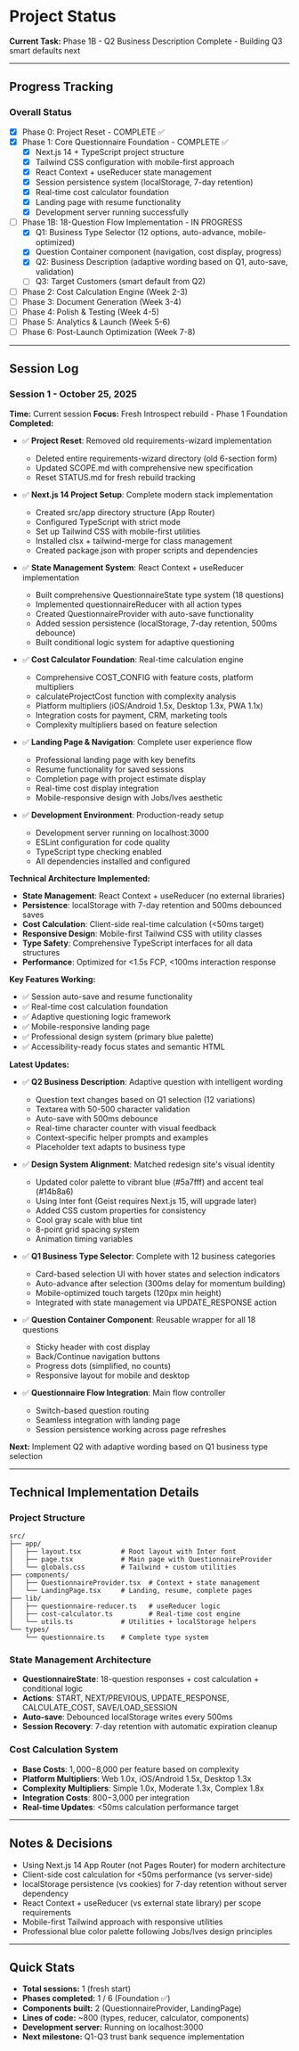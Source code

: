 # Project Status

**Current Task:** Phase 1B - Q2 Business Description Complete - Building Q3 smart defaults next

---

## Progress Tracking

### Overall Status
- [x] Phase 0: Project Reset - COMPLETE ✅
- [x] Phase 1: Core Questionnaire Foundation - COMPLETE ✅
  - [x] Next.js 14 + TypeScript project structure
  - [x] Tailwind CSS configuration with mobile-first approach
  - [x] React Context + useReducer state management
  - [x] Session persistence system (localStorage, 7-day retention)
  - [x] Real-time cost calculator foundation
  - [x] Landing page with resume functionality
  - [x] Development server running successfully
- [ ] Phase 1B: 18-Question Flow Implementation - IN PROGRESS
  - [x] Q1: Business Type Selector (12 options, auto-advance, mobile-optimized)
  - [x] Question Container component (navigation, cost display, progress)
  - [x] Q2: Business Description (adaptive wording based on Q1, auto-save, validation)
  - [ ] Q3: Target Customers (smart default from Q2)
- [ ] Phase 2: Cost Calculation Engine (Week 2-3)  
- [ ] Phase 3: Document Generation (Week 3-4)
- [ ] Phase 4: Polish & Testing (Week 4-5)
- [ ] Phase 5: Analytics & Launch (Week 5-6)
- [ ] Phase 6: Post-Launch Optimization (Week 7-8)

---

## Session Log

### Session 1 - October 25, 2025
**Time:** Current session
**Focus:** Fresh Introspect rebuild - Phase 1 Foundation
**Completed:**
- ✅ **Project Reset**: Removed old requirements-wizard implementation
  - Deleted entire requirements-wizard directory (old 6-section form)
  - Updated SCOPE.md with comprehensive new specification
  - Reset STATUS.md for fresh rebuild tracking

- ✅ **Next.js 14 Project Setup**: Complete modern stack implementation
  - Created src/app directory structure (App Router)
  - Configured TypeScript with strict mode
  - Set up Tailwind CSS with mobile-first utilities
  - Installed clsx + tailwind-merge for class management
  - Created package.json with proper scripts and dependencies

- ✅ **State Management System**: React Context + useReducer implementation
  - Built comprehensive QuestionnaireState type system (18 questions)
  - Implemented questionnaireReducer with all action types
  - Created QuestionnaireProvider with auto-save functionality
  - Added session persistence (localStorage, 7-day retention, 500ms debounce)
  - Built conditional logic system for adaptive questioning

- ✅ **Cost Calculator Foundation**: Real-time calculation engine
  - Comprehensive COST_CONFIG with feature costs, platform multipliers
  - calculateProjectCost function with complexity analysis
  - Platform multipliers (iOS/Android 1.5x, Desktop 1.3x, PWA 1.1x)
  - Integration costs for payment, CRM, marketing tools
  - Complexity multipliers based on feature selection

- ✅ **Landing Page & Navigation**: Complete user experience flow
  - Professional landing page with key benefits
  - Resume functionality for saved sessions
  - Completion page with project estimate display
  - Real-time cost display integration
  - Mobile-responsive design with Jobs/Ives aesthetic

- ✅ **Development Environment**: Production-ready setup
  - Development server running on localhost:3000
  - ESLint configuration for code quality
  - TypeScript type checking enabled
  - All dependencies installed and configured

**Technical Architecture Implemented:**
- **State Management**: React Context + useReducer (no external libraries)
- **Persistence**: localStorage with 7-day retention and 500ms debounced saves
- **Cost Calculation**: Client-side real-time calculation (<50ms target)
- **Responsive Design**: Mobile-first Tailwind CSS with utility classes
- **Type Safety**: Comprehensive TypeScript interfaces for all data structures
- **Performance**: Optimized for <1.5s FCP, <100ms interaction response

**Key Features Working:**
- ✅ Session auto-save and resume functionality
- ✅ Real-time cost calculation foundation
- ✅ Adaptive questioning logic framework
- ✅ Mobile-responsive landing page
- ✅ Professional design system (primary blue palette)
- ✅ Accessibility-ready focus states and semantic HTML

**Latest Updates:**
- ✅ **Q2 Business Description**: Adaptive question with intelligent wording
  - Question text changes based on Q1 selection (12 variations)
  - Textarea with 50-500 character validation
  - Auto-save with 500ms debounce
  - Real-time character counter with visual feedback
  - Context-specific helper prompts and examples
  - Placeholder text adapts to business type
  
- ✅ **Design System Alignment**: Matched redesign site's visual identity
  - Updated color palette to vibrant blue (#5a7fff) and accent teal (#14b8a6)
  - Using Inter font (Geist requires Next.js 15, will upgrade later)
  - Added CSS custom properties for consistency
  - Cool gray scale with blue tint
  - 8-point grid spacing system
  - Animation timing variables
  
- ✅ **Q1 Business Type Selector**: Complete with 12 business categories
  - Card-based selection UI with hover states and selection indicators
  - Auto-advance after selection (300ms delay for momentum building)
  - Mobile-optimized touch targets (120px min height)
  - Integrated with state management via UPDATE_RESPONSE action
  
- ✅ **Question Container Component**: Reusable wrapper for all 18 questions
  - Sticky header with cost display
  - Back/Continue navigation buttons
  - Progress dots (simplified, no counts)
  - Responsive layout for mobile and desktop
  
- ✅ **Questionnaire Flow Integration**: Main flow controller
  - Switch-based question routing
  - Seamless integration with landing page
  - Session persistence working across page refreshes

**Next:** Implement Q2 with adaptive wording based on Q1 business type selection

---

## Technical Implementation Details

### Project Structure
```
src/
├── app/
│   ├── layout.tsx          # Root layout with Inter font
│   ├── page.tsx            # Main page with QuestionnaireProvider
│   └── globals.css         # Tailwind + custom utilities
├── components/
│   ├── QuestionnaireProvider.tsx  # Context + state management
│   └── LandingPage.tsx     # Landing, resume, complete pages
├── lib/
│   ├── questionnaire-reducer.ts   # useReducer logic
│   ├── cost-calculator.ts         # Real-time cost engine
│   └── utils.ts            # Utilities + localStorage helpers
└── types/
    └── questionnaire.ts    # Complete type system
```

### State Management Architecture
- **QuestionnaireState**: 18-question responses + cost calculation + conditional logic
- **Actions**: START, NEXT/PREVIOUS, UPDATE_RESPONSE, CALCULATE_COST, SAVE/LOAD_SESSION
- **Auto-save**: Debounced localStorage writes every 500ms
- **Session Recovery**: 7-day retention with automatic expiration cleanup

### Cost Calculation System
- **Base Costs**: $1,000-$8,000 per feature based on complexity
- **Platform Multipliers**: Web 1.0x, iOS/Android 1.5x, Desktop 1.3x
- **Complexity Multipliers**: Simple 1.0x, Moderate 1.3x, Complex 1.8x
- **Integration Costs**: $800-$3,000 per integration
- **Real-time Updates**: <50ms calculation performance target

---

## Notes & Decisions
- Using Next.js 14 App Router (not Pages Router) for modern architecture
- Client-side cost calculation for <50ms performance (vs server-side)
- localStorage persistence (vs cookies) for 7-day retention without server dependency
- React Context + useReducer (vs external state library) per scope requirements
- Mobile-first Tailwind approach with responsive utilities
- Professional blue color palette following Jobs/Ives design principles

---

## Quick Stats
- **Total sessions:** 1 (fresh start)
- **Phases completed:** 1 / 6 (Foundation ✅)
- **Components built:** 2 (QuestionnaireProvider, LandingPage)
- **Lines of code:** ~800 (types, reducer, calculator, components)
- **Development server:** Running on localhost:3000
- **Next milestone:** Q1-Q3 trust bank sequence implementation